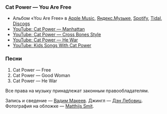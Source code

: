 ### Cat Power — You Are Free

- Альбом «You Are Free» в
	[Apple Music](https://music.apple.com/album/1023398126),
	[Яндекс.Музыке](https://music.yandex.ru/album/2899920),
	[Spotify](https://open.spotify.com/album/38CsAH6IM7fKMN0XnZReR6),
	[Tidal](https://tidal.com/browse/album/49793790),
	[Discogs](https://www.discogs.com/master/36181)
- [YouTube: Cat Power — Manhattan](https://youtu.be/ybjpIt9oPuo)
- [YouTube: Cat Power — Cross Bones Style](https://youtu.be/aW2PcOyAWwM)
- [YouTube: Cat Power — He War](https://youtu.be/BMxjaye7tNY)
- [YouTube: Kids Songs With Cat Power](https://youtu.be/ubigmaH2AOE)

### Песни

1. Cat Power — Free
2. Cat Power — Good Woman
3. Cat Power — He War

Все права на музыку принадлежат законным правообладателям.

Запись и сведение — [Вадим Макеев](https://twitter.com/pepelsbey).
Джингл — [Дэн Лебовиц](https://www.youtube.com/channel/UC38A5qHrlc_Zgua7vL4b96w).
Фотография на обложке — [Matthijs Smit](https://unsplash.com/photos/N-VDzD5z71E).
